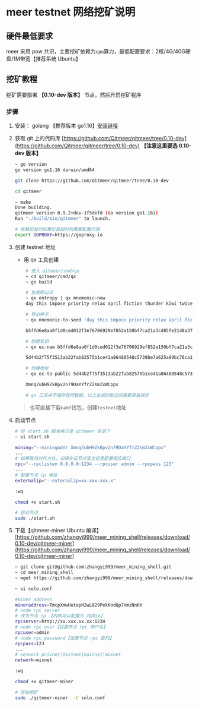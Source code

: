 <!--
 * @Author: zhangyi999
 * @Date: 2021-07-06 15:08:36
 * @LastEditTime: 2021-07-15 00:07:19
 * @LastEditors: Please set LastEditors
 * @Description: In User Settings Edit
 * @FilePath: /meer_mining_shell/README.md
-->
# meer testnet 网络挖矿说明

## 硬件最低要求

meer 采用 pow 共识，主要挖矿依赖为`cpu`算力，最低配置要求：2核/4G/40G硬盘/1M带宽【推荐系统 Ubuntu】

## 挖矿教程

挖矿需要部署 **【0.10-dev 版本】** 节点，然后开启挖矿程序

### 步骤

1. 安装： golang 【推荐版本 go1.16】[安装链接](https://golang.google.cn/dl/)
2. 获取 git 上的代码库 [https://github.com/Qitmeer/qitmeer/tree/0.10-dev](https://github.com/Qitmeer/qitmeer/tree/0.10-dev)  **【注意这里要选 0.10-dev 版本】**
    ```bash
    ~ go version
    go version go1.16 darwin/amd64

    git clone https://github.com/Qitmeer/qitmeer/tree/0.10-dev
    
    cd qitmeer

    ~ make
    Done building.
    qitmeer version 0.9.2+dev-1f5defd (Go version go1.16))
    Run "./build/bin/qitmeer" to launch.

    # 依赖安装时如果安装超时则需要配置代理
    export GOPROXY=https://goproxy.io
    ```
3. 创建 testnet 地址
    * 用 qx 工具创建
    ```bash
        # 进入 qitmeer/cmd/qx
        ~ cd qitmeer/cmd/qx
        ~ go build

        # 生成助记词
        ~ qx entropy | qx mnemonic-new
        day this impose priority relax april fiction thunder kiwi twice addict spawn like few all east penalty arrive foster sniff page hold magic erosion

        # 导出种子
        ~ qx mnemonic-to-seed 'day this impose priority relax april fiction thunder kiwi twice addict spawn like few all east penalty arrive foster sniff page hold magic erosion'

        b5ffd6e8aa0f1d0ced012f3e76706929ef852e150bf7ca21a3cd85fe2148a375513dd245e46aa5f6c6ec9f825a18498b49e6981fdce6bc21a8c9fb0884d85b9c

        # 创建私钥
        ~ qx ec-new b5ffd6e8aa0f1d0ced012f3e76706929ef852e150bf7ca21a3cd85fe2148a375513dd245e46aa5f6c6ec9f825a18498b49e6981fdce6bc21a8c9fb0884d85b9c

        5d44b2f75f3513ab22fab82575b1ce41a86480548c5739be7a625a99bc76ca11

        # 创建地址
        ~ qx ec-to-public 5d44b2f75f3513ab22fab82575b1ce41a86480548c5739be7a625a99bc76ca11 | qx ec-to-addr -v mixnet

        XmnqZubH9ZkBpv2n79DaYYfrZZsmZxWCppx

        # qx 工具并不储存任何数据，以上生成的助记词需要单独保存
    ```
    > 也可直接下载`kahf`钱包，创建`testnet`地址

4. 启动节点
    ```bash
    # 将 start.sh 脚本拷贝至 qitmeer 目录下
    ~ vi start.sh

    mining="--miningaddr XmnqZubH9ZkBpv2n79DaYYfrZZsmZxWCppx"
    ...
    # 如果取消对外方位，记得在云节点安全组里配置相应端口
    rpc="--rpclisten 0.0.0.0:1234 --rpcuser admin --rpcpass 123"
    ...
    # 配置节点 ip 地址
    externalip="--externalip=xx.xxx.xxx.x"

    :wq

    chmod +x start.sh

    # 启动节点
    sudo ./start.sh
    ```

5. 下载【qitmeer-miner Ubuntu 编译】[https://github.com/zhangyi999/meer_mining_shell/releases/download/0.10-dev/qitmeer-miner](https://github.com/zhangyi999/meer_mining_shell/releases/download/0.10-dev/qitmeer-miner)
    ```bash
    ~ git clone git@github.com:zhangyi999/meer_mining_shell.git
    ~ cd meer_mining_shell
    ~ wget https://github.com/zhangyi999/meer_mining_shell/releases/download/0.10-dev/qitmeer-miner

    ~ vi solo.conf
    
    #miner address
    mineraddress=TmcpXmwHutepH2wL829PekKodQp7HmzNnKX
    # node rpc server
    # 改为节点 ip 【内网可以配置为 内网ip】
    rpcserver=http://xx.xxx.xx.xx:1234
    # node rpc user【设置节点 rpc 用户名】
    rpcuser=admin
    # node rpc password【设置节点 rpc 密码】
    rpcpass=123
    ...
    # network privnet|testnet|mainnet|mixnet
    network=mixnet

    :wq

    chmod +x qitmeer-miner
    
    # 开始挖矿
    sudo ./qitmeer-miner  -C solo.conf
    ```

